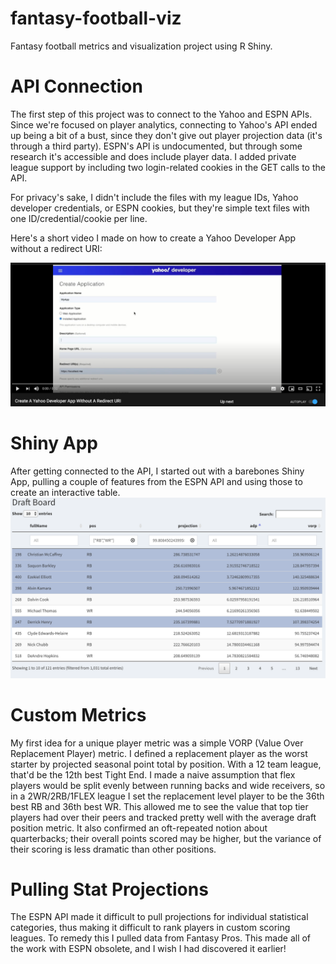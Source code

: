 # fantasy-football-viz
Fantasy football metrics and visualization project using R Shiny. 

# API Connection
The first step of this project was to connect to the Yahoo and ESPN APIs. Since we're focused on player analytics, connecting to Yahoo's API ended up being a bit of a bust, since they don't give out player projection data (it's through a third party). ESPN's API is undocumented, but through some research it's accessible and does include player data. I added private league support by including two login-related cookies in the GET calls to the API.

For privacy's sake, I didn't include the files with my league IDs, Yahoo developer credentials, or ESPN cookies, but they're simple text files with one ID/credential/cookie per line.

Here's a short video I made on how to create a Yahoo Developer App without a redirect URI:

[![Create A Yahoo Developer App Without A Redirect URI](yahoo/YahooDevScreenshot.png)](https://www.youtube.com/watch?v=RDMRtdP6XSc)

# Shiny App
After getting connected to the API, I started out with a barebones Shiny App, pulling a couple of features from the ESPN API and using those to create an interactive table.
![Basic UI](imgsMisc/ShinyUI.png)

# Custom Metrics
My first idea for a unique player metric was a simple VORP (Value Over Replacement Player) metric. I defined a replacement player as the worst starter by projected seasonal point total by position. With a 12 team league, that'd be the 12th best Tight End. I made a naive assumption that flex players would be split evenly between running backs and wide receivers, so in a 2WR/2RB/1FLEX league I set the replacement level player to be the 36th best RB and 36th best WR. This allowed me to see the value that top tier players had over their peers and tracked pretty well with the average draft position metric. It also confirmed an oft-repeated notion about quarterbacks; their overall points scored may be higher, but the variance of their scoring is less dramatic than other positions.

# Pulling Stat Projections
The ESPN API made it difficult to pull projections for individual statistical categories, thus making it difficult to rank players in custom scoring leagues. To remedy this I pulled data from Fantasy Pros. This made all of the work with ESPN obsolete, and I wish I had discovered it earlier!  

